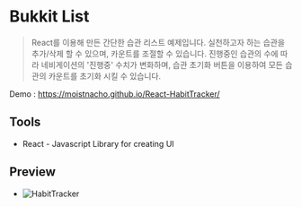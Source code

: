 # Bukkit List
> React를 이용해 만든 간단한 습관 리스트 예제입니다. 실천하고자 하는 습관을 추가/삭제 할 수 있으며, 카운트를 조절할 수 있습니다. 진행중인 습관의 수에 따라 네비게이션의 '진행중' 수치가 변화하며, 습관 초기화 버튼을 이용하여 모든 습관의 카운트를 초기화 시킬 수 있습니다. 

Demo : https://moistnacho.github.io/React-HabitTracker/

## Tools
+ React - Javascript Library for creating UI

## Preview
+ ![HabitTracker](https://user-images.githubusercontent.com/59498305/100607008-9ded3900-334d-11eb-83a8-3d3bf27e021c.PNG)


